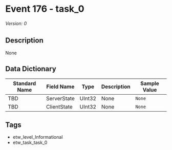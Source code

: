 # Event 176 - task_0
###### Version: 0

## Description
None

## Data Dictionary
|Standard Name|Field Name|Type|Description|Sample Value|
|---|---|---|---|---|
|TBD|ServerState|UInt32|None|`None`|
|TBD|ClientState|UInt32|None|`None`|

## Tags
* etw_level_Informational
* etw_task_task_0